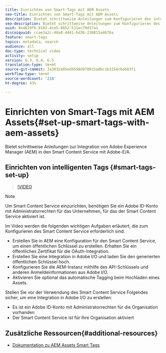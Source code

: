 ```yaml
---
title: Einrichten von Smart-Tags mit AEM Assets
seo-title: Einrichten von Smart-Tags mit AEM Assets
description: Bietet schrittweise Anleitungen zum Konfigurieren des intelligenten Tagging-Dienstes für AEM Assets.
seo-description: Bietet schrittweise Anleitungen zum Konfigurieren des intelligenten Tagging-Dienstes für AEM Assets.
uuid: 8e4619fb-8102-4ce5-8652-511ec70d17a1
discoiquuid: ccae3a2c-40a8-4441-bd36-230815a4676a
feature: smart-tags
topics: metadata, search
audience: all
doc-type: technical video
activity: setup
version: 6.3, 6.4, 6.5
translation-type: tm+mt
source-git-commit: 3a3832a05ed9598d970915adbc163254c6eb83f1
workflow-type: tm+mt
source-wordcount: '218'
ht-degree: 43%

---
```



# Einrichten von Smart-Tags mit AEM Assets{#set-up-smart-tags-with-aem-assets}

Bietet schrittweise Anleitungen zur Integration von Adobe Experience Manager (AEM) in den Smart Content Service mit Adobe-E/A.

## Einrichten von intelligenten Tags {#smart-tags-set-up}

>[!VIDEO](https://video.tv.adobe.com/v/17023/?quality=12&learn=on)

>[!NOTE]
>
>Um Smart Content Service einzurichten, benötigen Sie ein Adobe ID-Konto mit Administratorrechten für das Unternehmen, für das der Smart Content Service aktiviert ist.

Im Video werden die folgenden wichtigen Aufgaben erläutert, die zum Konfigurieren des Smart Content Service erforderlich sind.

* Erstellen Sie in AEM eine Konfiguration für den Smart Content Service, um einen öffentlichen Schlüssel zu erstellen. Erhalten Sie ein öffentliches Zertifikat für die OAuth-Integration.
* Erstellen Sie eine Integration in Adobe I/O und laden Sie den generierten öffentlichen Schlüssel hoch.
* Konfigurieren Sie die AEM-Instanz mithilfe des API-Schlüssels und anderen Anmeldeinformationen aus Adobe I/O.
* Aktivieren Sie optional das automatische Tagging beim Hochladen eines Assets.

Stellen Sie vor der Verwendung des Smart Content Service Folgendes sicher, um eine Integration in Adobe I/O zu erstellen:

* Es ist ein Adobe ID-Konto mit Administratorrechten für die Organisation vorhanden
* Der Smart Content Service ist für Ihre Organisation aktiviert

## Zusätzliche Ressourcen{#additional-resources}

* [Dokumentation zu AEM Assets Smart Tags](https://helpx.adobe.com/experience-manager/6-3/assets/using/touch-ui-smart-tags.html)
